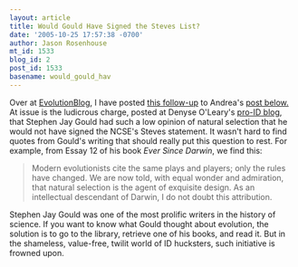 ```yaml
---
layout: article
title: Would Gould Have Signed the Steves List?
date: '2005-10-25 17:57:38 -0700'
author: Jason Rosenhouse
mt_id: 1533
blog_id: 2
post_id: 1533
basename: would_gould_hav
---
```

Over at [EvolutionBlog](http://evolutionblog.blogspot.com), I have posted [this follow-up](http://evolutionblog.blogspot.com/2005/10/would-gould-have-signed-steves-list.html) to Andrea's [post below.](/archives/2005/10/on-the-beach-wi.html)  At issue is the ludicrous charge, posted at Denyse O'Leary's [pro-ID blog](http://www.post-darwinist.blogspot.com/), that Stephen Jay Gould had such a low opinion of natural selection that he would not have signed the NCSE's Steves statement. It wasn't hard to find quotes from Gould's writing that should really put this question to rest.  For example, from Essay 12 of his book _Ever Since Darwin_, we find this:

> Modern evolutionists cite the same plays and players; only the rules have changed. We are now told, with equal wonder and admiration, that natural selection is the agent of exquisite design. As an intellectual descendant of Darwin, I do not doubt this attribution.

Stephen Jay Gould was one of the most prolific writers in the history of science.  If you want to know what Gould thought about evolution, the solution is to go to the library, retrieve one of his books, and read it.  But in the shameless, value-free, twilit world of ID hucksters, such initiative is frowned upon.
